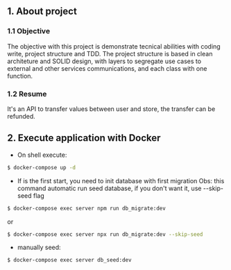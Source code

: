 ## 1. About project
### 1.1 Objective
The objective with this project is demonstrate tecnical abilities with coding write, project structure and TDD. The project structure is based in clean architeture and SOLID design, with layers to segregate use cases to external and other services communications, and each class with one function.

### 1.2 Resume
It's an API to transfer values between user and store, the transfer can be refunded.


## 2. Execute application with Docker

- On shell execute: 
```bash
$ docker-compose up -d
``` 

- If is the first start, you need to init database with first migration
Obs: this command automatic run seed database, if you don't want it, use --skip-seed flag
```bash
$ docker-compose exec server npm run db_migrate:dev
```
or
```bash
$ docker-compose exec server npx run db_migrate:dev --skip-seed
```

- manually seed:
```bash
$ docker-compose exec server db_seed:dev
```
